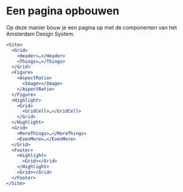 <!-- @license CC0-1.0 -->

# Een pagina opbouwen

Op deze manier bouw je een pagina op met de componenten van het Amsterdam Design System.

```jsx
<Site>
  <Grid>
    <Header>…</Header>
    <Things>…</Things>
  </Grid>
  <Figure>
    <AspectRatio>
      <Image></Image>
    </AspectRatio>
  </Figure>
  <Highlight>
    <Grid>
      <GridCell>…</GridCell>
    </Grid>
  </Highlight>
  <Grid>
    <MoreThings>…</MoreThings>
    <EvenMore>…</EvenMore>
  </Grid>
  <Footer>
    <Highlight>
      <Grid></Grid>
    </Highlight>
    <Grid></Grid>
  </Footer>
</Site>
```
